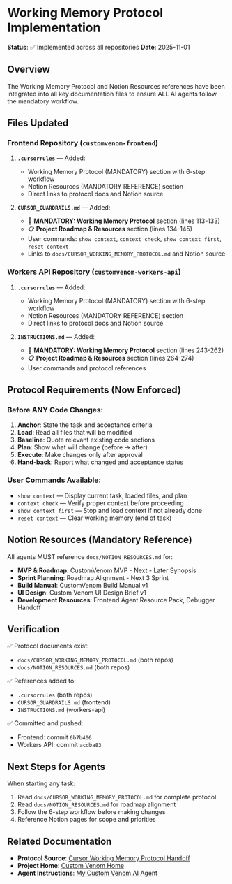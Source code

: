 # Working Memory Protocol Implementation

**Status**: ✅ Implemented across all repositories
**Date**: 2025-11-01

## Overview

The Working Memory Protocol and Notion Resources references have been integrated into all key documentation files to ensure ALL AI agents follow the mandatory workflow.

## Files Updated

### Frontend Repository (`customvenom-frontend`)

1. **`.cursorrules`** — Added:
   - Working Memory Protocol (MANDATORY) section with 6-step workflow
   - Notion Resources (MANDATORY REFERENCE) section
   - Direct links to protocol docs and Notion source

2. **`CURSOR_GUARDRAILS.md`** — Added:
   - 🧠 **MANDATORY: Working Memory Protocol** section (lines 113-133)
   - 📋 **Project Roadmap & Resources** section (lines 134-145)
   - User commands: `show context`, `context check`, `show context first`, `reset context`
   - Links to `docs/CURSOR_WORKING_MEMORY_PROTOCOL.md` and Notion source

### Workers API Repository (`customvenom-workers-api`)

1. **`.cursorrules`** — Added:
   - Working Memory Protocol (MANDATORY) section with 6-step workflow
   - Notion Resources (MANDATORY REFERENCE) section
   - Direct links to protocol docs and Notion source

2. **`INSTRUCTIONS.md`** — Added:
   - 🧠 **MANDATORY: Working Memory Protocol** section (lines 243-262)
   - 📋 **Project Roadmap & Resources** section (lines 264-274)
   - User commands and protocol references

## Protocol Requirements (Now Enforced)

### Before ANY Code Changes:

1. **Anchor**: State the task and acceptance criteria
2. **Load**: Read all files that will be modified
3. **Baseline**: Quote relevant existing code sections
4. **Plan**: Show what will change (before → after)
5. **Execute**: Make changes only after approval
6. **Hand-back**: Report what changed and acceptance status

### User Commands Available:

- `show context` — Display current task, loaded files, and plan
- `context check` — Verify proper context before proceeding
- `show context first` — Stop and load context if not already done
- `reset context` — Clear working memory (end of task)

## Notion Resources (Mandatory Reference)

All agents MUST reference `docs/NOTION_RESOURCES.md` for:

- **MVP & Roadmap**: CustomVenom MVP - Next - Later Synopsis
- **Sprint Planning**: Roadmap Alignment - Next 3 Sprint
- **Build Manual**: CustomVenom Build Manual v1
- **UI Design**: Custom Venom UI Design Brief v1
- **Development Resources**: Frontend Agent Resource Pack, Debugger Handoff

## Verification

✅ Protocol documents exist:

- `docs/CURSOR_WORKING_MEMORY_PROTOCOL.md` (both repos)
- `docs/NOTION_RESOURCES.md` (both repos)

✅ References added to:

- `.cursorrules` (both repos)
- `CURSOR_GUARDRAILS.md` (frontend)
- `INSTRUCTIONS.md` (workers-api)

✅ Committed and pushed:

- Frontend: commit `6b7b406`
- Workers API: commit `acdba83`

## Next Steps for Agents

When starting any task:

1. Read `docs/CURSOR_WORKING_MEMORY_PROTOCOL.md` for complete protocol
2. Read `docs/NOTION_RESOURCES.md` for roadmap alignment
3. Follow the 6-step workflow before making changes
4. Reference Notion pages for scope and priorities

## Related Documentation

- **Protocol Source**: [Cursor Working Memory Protocol Handoff](https://www.notion.so/Cursor-Working-Memory-Protocol-Handoff-62ba04448a0141a7b158bdacb18d662a)
- **Project Home**: [Custom Venom Home](https://www.notion.so/Custom-Venom-Home-2879f930952d816dbb53e0e810d1f8f8?pvs=21)
- **Agent Instructions**: [My Custom Venom AI Agent](https://www.notion.so/My-Custom-Venom-AI-Agent-2859f930952d8047bfeccbe61199d600?pvs=21)
